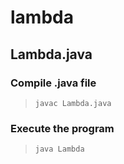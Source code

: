 # lambda

## Lambda.java

### Compile .java file

> `javac Lambda.java`

### Execute the program

> `java Lambda`
